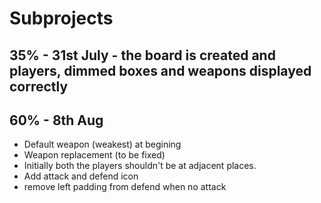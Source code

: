 # Subprojects

<!-- - Plan the game flow -->
<!-- - 10x10 -->
<!-- - Randomly distributed obstacles -->
<!-- - Combat mode when meeting -->
<!-- - Defensive mode (damage will behalf) -->
<!-- - Board -->
<!-- - Randomly distribute pipes. -->

<!-- - Classes -->
<!-- - Metadata -->
<!-- - Architecture -->
<!-- - MVC Design Pattern in JS -->

## 35% - 31st July - the board is created and players, dimmed boxes and weapons displayed correctly

<!-- - decrease the number of weapons (one of a kind is enough) - Done -->
<!-- - create objects -->
<!-- - movements -->
<!-- - player characters - Done -->
<!-- - available cells highlight (logic improvement) -->
<!-- - combat mode modal window -->
<!-- - Player name modal -->
<!-- - renderBoard function -->

## 60% - 8th Aug

- Default weapon (weakest) at begining
- Weapon replacement (to be fixed)
- Initially both the players shouldn't be at adjacent places.
- Add attack and defend icon
- remove left padding from defend when no attack
